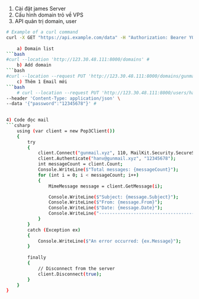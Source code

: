 1) Cài đặt  james Server  
2) Cấu hình domain trỏ về VPS  
3) API quản trị domain, user 
```bash
# Example of a curl command
curl -X GET "https://api.example.com/data" -H "Authorization: Bearer YOUR_TOKEN" # Fetches data from the API
 
    a) Domain list
```bash
#curl --location 'http://123.30.48.111:8000/domains' #
    b) Add domain  
```bash
#curl --location --request PUT 'http://123.30.48.111:8000/domains/gunmail.xyz' #
    c) Thêm 1 Email mới 
```bash
    # curl --location --request PUT 'http://123.30.48.111:8000/users/hanv@gunmail.xyz' \
--header 'Content-Type: application/json' \
--data '{"password":"12345678"}' #
    

4) Code đọc mail 
```csharp
    using (var client = new Pop3Client())
    {
        try
        {  
            client.Connect("gunmail.xyz", 110, MailKit.Security.SecureSocketOptions.None);
            client.Authenticate("hanv@gunmail.xyz", "12345678");
            int messageCount = client.Count;
            Console.WriteLine($"Total messages: {messageCount}");
            for (int i = 0; i < messageCount; i++)
            {
                MimeMessage message = client.GetMessage(i);

                Console.WriteLine($"Subject: {message.Subject}");
                Console.WriteLine($"From: {message.From}");
                Console.WriteLine($"Date: {message.Date}");
                Console.WriteLine("--------------------------------------------");
            }
        }
        catch (Exception ex)
        {
            Console.WriteLine($"An error occurred: {ex.Message}");
        }
        
        finally
        {
            // Disconnect from the server
            client.Disconnect(true);
        }
    }
}
